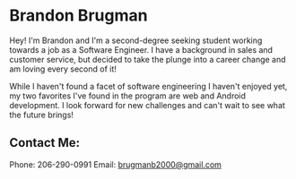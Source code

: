 # Brandon Brugman
Hey! I'm Brandon and I'm a second-degree seeking student working towards a job as a Software Engineer. I have a background in sales and customer service, but decided to take the plunge into a career change and am loving every second of it! 

While I haven't found a facet of software engineering I haven't enjoyed yet, my two favorites I've found in the program are web and Android development. I look forward for new challenges and can't wait to see what the future brings!

## Contact Me:

Phone: 206-290-0991
Email: brugmanb2000@gmail.com
